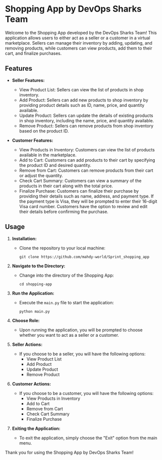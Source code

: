 # Shopping App by DevOps Sharks Team

Welcome to the Shopping App developed by the DevOps Sharks Team! This application allows users to either act as a seller or a customer in a virtual marketplace. Sellers can manage their inventory by adding, updating, and removing products, while customers can view products, add them to their cart, and finalize purchases.

## Features

- **Seller Features:**
  - View Product List: Sellers can view the list of products in shop inventory.
  - Add Product: Sellers can add new products to shop inventory by providing product details such as ID, name, price, and quantity available.
  - Update Product: Sellers can update the details of existing products in shop inventory, including the name, price, and quantity available.
  - Remove Product: Sellers can remove products from shop inventory based on the product ID.

- **Customer Features:**
  - View Products in Inventory: Customers can view the list of products available in the marketplace.
  - Add to Cart: Customers can add products to their cart by specifying the product ID and desired quantity.
  - Remove from Cart: Customers can remove products from their cart or adjust the quantity.
  - Check Cart Summary: Customers can view a summary of the products in their cart along with the total price.
  - Finalize Purchase: Customers can finalize their purchase by providing their details such as name, address, and payment type. If the payment type is Visa, they will be prompted to enter their 16-digit Visa card number. Customers have the option to review and edit their details before confirming the purchase.

## Usage

1. **Installation:**
   - Clone the repository to your local machine:

     ```
     git clone https://github.com/mahdy-world/Sprint_shopping_app
     ```

2. **Navigate to the Directory:**
   - Change into the directory of the Shopping App:

     ```
     cd shopping-app
     ```

3. **Run the Application:**
   - Execute the `main.py` file to start the application:

     ```
     python main.py
     ```

4. **Choose Role:**
   - Upon running the application, you will be prompted to choose whether you want to act as a seller or a customer.

5. **Seller Actions:**
   - If you choose to be a seller, you will have the following options:
     - View Product List
     - Add Product
     - Update Product
     - Remove Product

6. **Customer Actions:**
   - If you choose to be a customer, you will have the following options:
     - View Products in Inventory
     - Add to Cart
     - Remove from Cart
     - Check Cart Summary
     - Finalize Purchase

7. **Exiting the Application:**
   - To exit the application, simply choose the "Exit" option from the main menu.


Thank you for using the Shopping App by DevOps Sharks Team!
